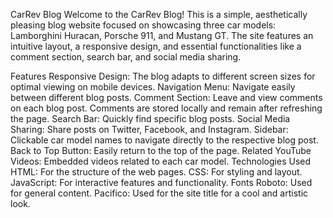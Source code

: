 CarRev Blog
Welcome to the CarRev Blog! This is a simple, aesthetically pleasing blog website focused on showcasing three car models: Lamborghini Huracan, Porsche 911, and Mustang GT. The site features an intuitive layout, a responsive design, and essential functionalities like a comment section, search bar, and social media sharing.

Features
Responsive Design: The blog adapts to different screen sizes for optimal viewing on mobile devices.
Navigation Menu: Navigate easily between different blog posts.
Comment Section: Leave and view comments on each blog post. Comments are stored locally and remain after refreshing the page.
Search Bar: Quickly find specific blog posts.
Social Media Sharing: Share posts on Twitter, Facebook, and Instagram.
Sidebar: Clickable car model names to navigate directly to the respective blog post.
Back to Top Button: Easily return to the top of the page.
Related YouTube Videos: Embedded videos related to each car model.
Technologies Used
HTML: For the structure of the web pages.
CSS: For styling and layout.
JavaScript: For interactive features and functionality.
Fonts
Roboto: Used for general content.
Pacifico: Used for the site title for a cool and artistic look.
